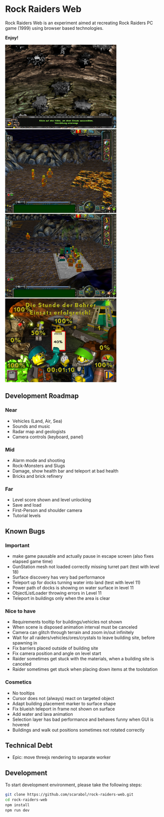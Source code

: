# Rock Raiders Web

Rock Raiders Web is an experiment aimed at recreating Rock Raiders PC game (1999) using browser based technologies.

**Enjoy!**

<a href="https://github.com/Scarabol/rock-raiders-web/blob/test/screenshots/2021-04-02%2001.png?raw=true">
<img src="https://github.com/Scarabol/rock-raiders-web/blob/test/screenshots/2021-04-02%2001.png?raw=true" width="360" alt="Screenshot">
</a>
<a href="https://github.com/Scarabol/rock-raiders-web/blob/test/screenshots/2021-04-02%2002.png?raw=true">
<img src="https://github.com/Scarabol/rock-raiders-web/blob/test/screenshots/2021-04-02%2002.png?raw=true" width="360" alt="Screenshot">
</a>

<a href="https://github.com/Scarabol/rock-raiders-web/blob/test/screenshots/2021-04-02%2003.png?raw=true">
<img src="https://github.com/Scarabol/rock-raiders-web/blob/test/screenshots/2021-04-02%2003.png?raw=true" width="360" alt="Screenshot">
</a>
<a href="https://github.com/Scarabol/rock-raiders-web/blob/test/screenshots/2021-04-02%2004.png?raw=true">
<img src="https://github.com/Scarabol/rock-raiders-web/blob/test/screenshots/2021-04-02%2004.png?raw=true" width="360" alt="Screenshot">
</a>

## Development Roadmap

### Near

- Vehicles (Land, Air, Sea)
- Sounds and music
- Radar map and geologists
- Camera controls (keyboard, panel)

### Mid

- Alarm mode and shooting
- Rock-Monsters and Slugs
- Damage, show health bar and teleport at bad health
- Bricks and brick refinery

### Far

- Level score shown and level unlocking
- Save and load
- First-Person and shoulder camera
- Tutorial levels

## Known Bugs

### Important

- make game pausable and actually pause in escape screen (also fixes elapsed game time)
- GunStation mesh not loaded correctly missing turret part (test with level 18)
- Surface discovery has very bad performance
- Teleport up for docks turning water into land (test with level 11)
- Power path of docks is showing on water surface in level 11
- ObjectListLoader throwing errors in Level 11
- Teleport in buildings only when the area is clear

### Nice to have

- Requirements tooltip for buildings/vehicles not shown
- When scene is disposed animation interval must be canceled
- Camera can glitch through terrain and zoom in/out infinitely
- Wait for all raiders/vehicles/ores/crystals to leave building site, before spawning in
- Fix barriers placed outside of building site
- Fix camera position and angle on level start
- Raider sometimes get stuck with the materials, when a building site is canceled
- Raider sometimes get stuck when placing down items at the toolstation

### Cosmetics

- No tooltips
- Cursor does not (always) react on targeted object
- Adapt building placement marker to surface shape
- Fix blueish teleport in frame not shown on surface
- Add water and lava animation
- Selection layer has bad performance and behaves funny when GUI is hovered
- Buildings and walk out positions sometimes not rotated correctly

## Technical Debt

- Epic: move threejs rendering to separate worker

## Development

To start development environment, please take the following steps:

```bash
git clone https://github.com/scarabol/rock-raiders-web.git
cd rock-raiders-web
npm install
npm run dev
```
